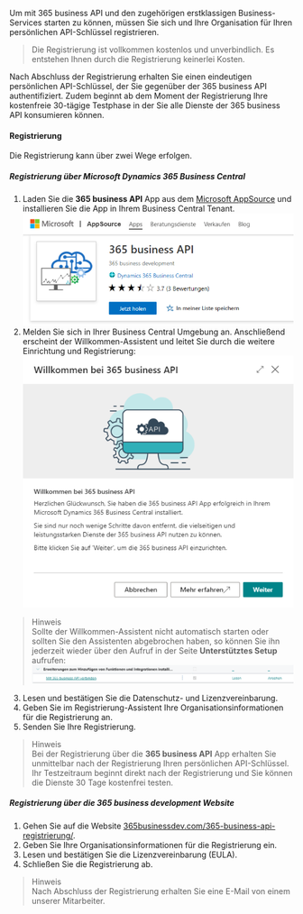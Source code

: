 Um mit 365 business API und den zugehörigen erstklassigen Business-Services starten zu können, müssen Sie sich und Ihre Organisation für Ihren persönlichen API-Schlüssel registrieren.

> Die Registrierung ist vollkommen kostenlos und unverbindlich. Es entstehen Ihnen durch die Registrierung keinerlei Kosten.

Nach Abschluss der Registrierung erhalten Sie einen eindeutigen persönlichen API-Schlüssel, der Sie gegenüber der 365 business API authentifiziert.
Zudem beginnt ab dem Moment der Registrierung Ihre kostenfreie 30-tägige Testphase in der Sie alle Dienste der 365 business API konsumieren können.

#### Registrierung
Die Registrierung kann über zwei Wege erfolgen.

##### Registrierung über Microsoft Dynamics 365 Business Central

1. Laden Sie die **365 business API** App aus dem [Microsoft AppSource](https://appsource.microsoft.com/de-de/product/dynamics-365-business-central/PUBID.business_development_christoph_krieg%7CAID.365-business-api%7CPAPPID.0f94d4ef-5c3a-4002-93f2-2a2be05219c0?tab=Overview) und installieren Sie die App in Ihrem Business Central Tenant.
![365 business API im Microsoft AppSource](/de-DE/assets/images/365-business-api/appsource.png)
2. Melden Sie sich in Ihrer Business Central Umgebung an. Anschließend erscheint der Willkommen-Assistent und leitet Sie durch die weitere Einrichtung und Registrierung:
![Willkommen-Assistent](/de-DE/assets/images/365-business-api/welcome-wizard-de.png)
> Hinweis<br>Sollte der Willkommen-Assistent nicht automatisch starten oder sollten Sie den Assistenten abgebrochen haben, so können Sie ihn jederzeit wieder über den Aufruf in der Seite **Unterstütztes Setup** aufrufen:![Unterstütztes Setup](/de-DE/assets/images/365-business-api/assisted-setup-de.png)
3. Lesen und bestätigen Sie die Datenschutz- und Lizenzvereinbarung.
4. Geben Sie im Registrierung-Assistent Ihre Organisationsinformationen für die Registrierung an.
5. Senden Sie Ihre Registrierung.

> Hinweis<br>Bei der Registrierung über die **365 business API** App erhalten Sie unmittelbar nach der Registrierung Ihren persönlichen API-Schlüssel. Ihr Testzeitraum beginnt direkt nach der Registrierung und Sie können die Dienste 30 Tage kostenfrei testen.

##### Registrierung über die 365 business development Website

1. Gehen Sie auf die Website [365businessdev.com/365-business-api-registrierung/](https://365businessdev.com/365-business-api-registrierung/).
2. Geben Sie Ihre Organisationsinformationen für die Registrierung ein.
3. Lesen und bestätigen Sie die Lizenzvereinbarung (EULA).
4. Schließen Sie die Registrierung ab.

> Hinweis<br>Nach Abschluss der Registrierung erhalten Sie eine E-Mail von einem unserer Mitarbeiter.